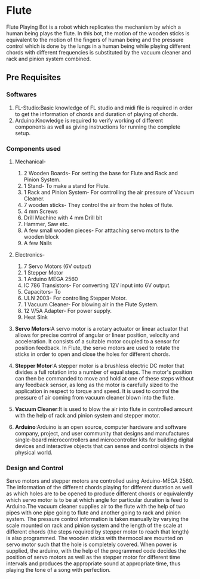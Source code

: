 # Flute
Flute Playing Bot is a robot which replicates the mechanism by which a human being plays the flute. In this bot, the motion of the wooden sticks is equivalent to the motion of the fingers of human being and the pressure control which is done by the lungs in a human being while playing different chords with different frequencies is substituted by the vacuum cleaner and rack and pinion system combined.
## Pre Requisites
### Softwares
1. FL-Studio:Basic knowledge of FL studio and midi file is required in order to get the information of chords and duration of playing of chords.
2. Arduino:Knowledge is required to verify working of different components as well as giving instructions for running the complete setup.
### Components used
1. Mechanical-
   1. 2 Wooden Boards- For setting the base for Flute and Rack and Pinion System.
   2. 1 Stand- To make a stand for Flute. 
   3. 1 Rack and Pinion System- For controlling the air pressure of Vacuum Cleaner.
   4. 7 wooden sticks- They control the air from the holes of flute. 
   5. 4 mm Screws 
   6. Drill Machine with 4 mm Drill bit
   7. Hammer, Saw etc.
   8. A few small wooden pieces- For atttaching servo motors to the wooden block
   9. A few Nails
2. Electronics-
   1. 7 Servo Motors (6V output)
   2. 1 Stepper Motor
   3. 1 Arduino MEGA 2560
   4. IC 786 Transistors- For converting 12V input into 6V output.  
   5. Capacitors- To  
   6. ULN 2003- For controlling Stepper Motor.
   7. 1 Vacuum Cleaner- For blowing air in the Flute System.
   8. 12 V/5A Adapter- For power supply.
   9. Heat Sink

1. **Servo Motors**:A servo motor is a rotary actuator or linear actuator that allows for precise control of angular or linear position, velocity and acceleration. It consists of a suitable motor coupled to a sensor for position feedback.
In Flute, the servo motors are used to rotate the sticks in order to open and close the holes for different chords.
2. **Stepper Motor**:A stepper motor is a brushless electric DC motor that divides a full rotation into a number of equal steps. The motor's position can then be commanded to move and hold at one of these steps without any feedback sensor, as long as the motor is carefully sized to the application in respect to torque and speed.
It is used to control the pressure of air coming from vacuum cleaner blown into the flute.
3. **Vacuum Cleaner**:It is used to blow the air into flute in controlled amount with the help of rack and pinion system and stepper motor.
4. **Arduino**:Arduino is an open source, computer hardware and software company, project, and user community that designs and manufactures single-board microcontrollers and microcontroller kits for building digital devices and interactive objects that can sense and control objects in the physical world.
### Design and Control
Servo motors and  stepper motors are controlled using Arduino-MEGA 2560.
The information of the different chords playing for different duration as well as which holes are to be opened to produce different chords or equivalently which servo motor is to be at which angle for particular duration is feed to Arduino.The vacuum cleaner supplies air to the flute with the help of two pipes with one pipe going to flute and another going to rack and pinion system. The pressure control information is taken manually by varying the scale mounted on rack and pinion system and the length of the scale at different chords (the steps required by stepper motor to reach that length) is also programmed. The wooden sticks with thermocol are mounted on servo motor such that the hole is completely covered. 
When power is supplied, the arduino, with the help of the programmed code decides the position of servo motors as well as the stepper motor for different time intervals and produces the appropriate sound at appropriate time, thus playing the tone of a song with perfection.

   
